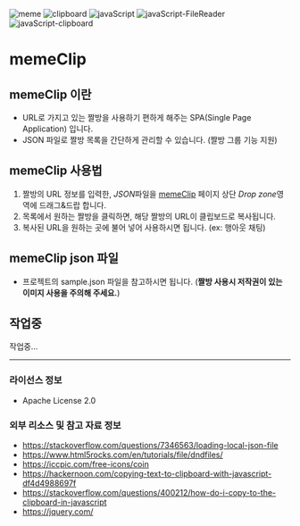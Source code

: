 ![meme](https://img.shields.io/badge/meme-green.svg) ![clipboard](https://img.shields.io/badge/clipboard-green.svg) ![javaScript](https://img.shields.io/badge/JavaScript-green.svg) ![javaScript-FileReader](https://img.shields.io/badge/JavaScript-FileReader-green.svg) ![javaScript-clipboard](https://img.shields.io/badge/JavaScript-clipboard-green.svg)


# memeClip

## memeClip 이란

- URL로 가지고 있는 짤방을 사용하기 편하게 해주는 SPA(Single Page Application) 입니다.
- JSON 파일로 짤방 목록을 간단하게 관리할 수 있습니다.
  (짤방 그룹 기능 지원)

## memeClip 사용법
1. 짤방의 URL 정보를 입력한, *JSON*파일을 [memeClip](https://eminuk.github.io/memeClip/) 페이지 상단 *Drop zone*영역에 드래그&드랍 합니다.
1. 목록에서 원하는 짤방을 클릭하면, 해당 짤방의 URL이 클립보드로 복사됩니다. 
1. 복사된 URL을 원하는 곳에 불어 넣어 사용하시면 됩니다.
  (ex: 행아웃 채팅)

## memeClip json 파일
- 프로젝트의 sample.json 파일을 참고하시면 됩니다.
  (**짤방 사용시 저작권이 있는 이미지 사용을 주의해 주세요.**)

## 작업중

작업중...

---

### 라이선스 정보

- Apache License 2.0

### 외부 리소스 및 참고 자료 정보

- <https://stackoverflow.com/questions/7346563/loading-local-json-file>
- <https://www.html5rocks.com/en/tutorials/file/dndfiles/>
- <https://iccpic.com/free-icons/coin>
- <https://hackernoon.com/copying-text-to-clipboard-with-javascript-df4d4988697f>
- <https://stackoverflow.com/questions/400212/how-do-i-copy-to-the-clipboard-in-javascript>
- <https://jquery.com/>
